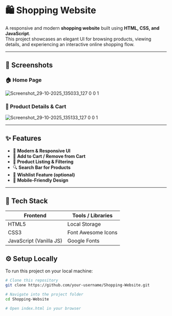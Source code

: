 # 🛍️ Shopping Website  

A responsive and modern **shopping website** built using **HTML, CSS, and JavaScript**.  
This project showcases an elegant UI for browsing products, viewing details, and experiencing an interactive online shopping flow.  

---

## 📸 Screenshots  

### 🏠 Home Page  

![Screenshot_29-10-2025_135033_127 0 0 1](https://github.com/user-attachments/assets/eb6684d3-bf87-4921-ba60-86e101670d11)

### 🛒 Product Details & Cart  


![Screenshot_29-10-2025_135133_127 0 0 1](https://github.com/user-attachments/assets/0eaffab7-9396-4c17-9faa-e1ec4b68b0ac)

---

## ✨ Features  

- 🧭 **Modern & Responsive UI**  
- 🛒 **Add to Cart / Remove from Cart**  
- 🧾 **Product Listing & Filtering**  
- 🔍 **Search Bar for Products**  
- 💖 **Wishlist Feature (optional)**  
- 📱 **Mobile-Friendly Design**

---

## 🧰 Tech Stack  

| Frontend | Tools / Libraries |
|-----------|-------------------|
| HTML5 | Local Storage |
| CSS3 | Font Awesome Icons |
| JavaScript (Vanilla JS) | Google Fonts |



## ⚙️ Setup Locally  

To run this project on your local machine:

```bash
# Clone this repository
git clone https://github.com/your-username/Shopping-Website.git

# Navigate into the project folder
cd Shopping-Website

# Open index.html in your browser
